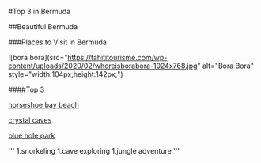 #Top 3 in Bermuda

##Beautiful Bermuda

###Places to Visit in Bermuda

![bora bora](src="https://tahititourisme.com/wp-content/uploads/2020/02/whereisborabora-1024x768.jpg" alt="Bora Bora" style="width:104px;height:142px;")

####Top 3

[horseshoe bay beach](https://www.bermuda.com/horseshoe-bay-beach/)

[crystal caves](https://caves.bm/)

[blue hole park](https://www.gotobermuda.com/profile/blue-hole-park/892)

'''
1.snorkeling
1.cave exploring
1.jungle adventure
'''